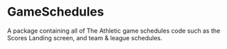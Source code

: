 # GameSchedules
A package containing all of The Athletic game schedules code such as the Scores Landing screen, and team & league schedules.

